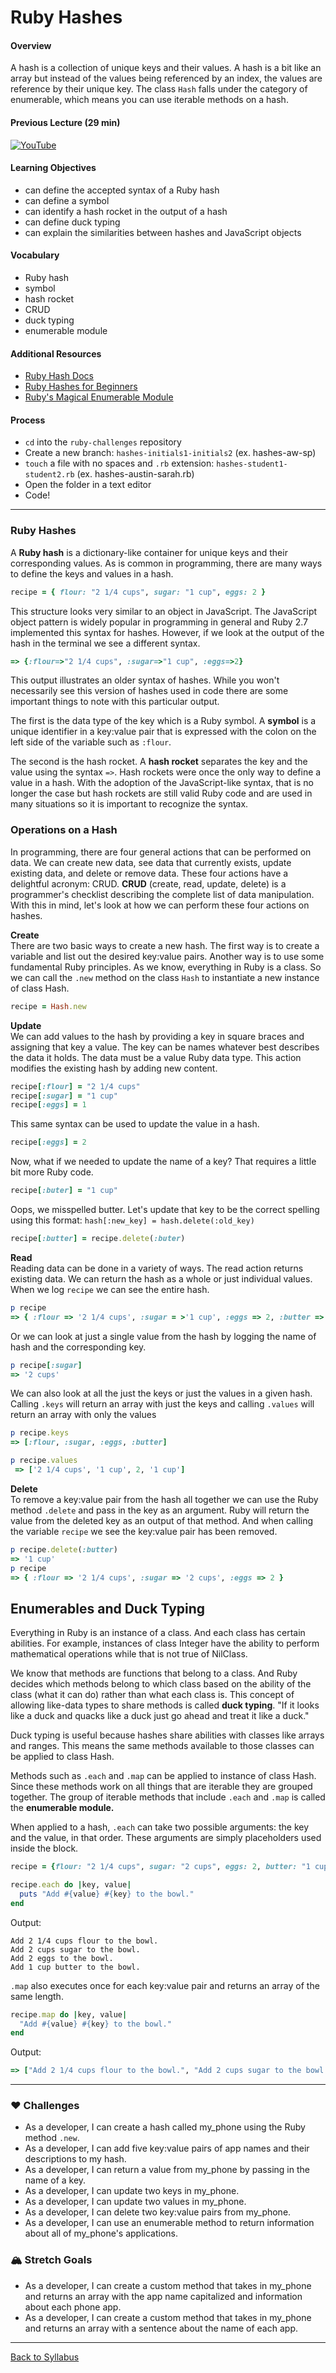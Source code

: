 # Ruby Hashes

#### Overview

A hash is a collection of unique keys and their values. A hash is a bit like an array but instead of the values being referenced by an index, the values are reference by their unique key. The class `Hash` falls under the category of enumerable, which means you can use iterable methods on a hash.

#### Previous Lecture (29 min)

[![YouTube](http://img.youtube.com/vi/D3Rxtv0CI9E/0.jpg)](https://youtu.be/D3Rxtv0CI9E)

#### Learning Objectives

- can define the accepted syntax of a Ruby hash
- can define a symbol
- can identify a hash rocket in the output of a hash
- can define duck typing
- can explain the similarities between hashes and JavaScript objects

#### Vocabulary

- Ruby hash
- symbol
- hash rocket
- CRUD
- duck typing
- enumerable module

#### Additional Resources

- [Ruby Hash Docs](https://ruby-doc.org/core-2.7.0/Hash.html)
- [Ruby Hashes for Beginners](http://ruby-for-beginners.rubymonstas.org/built_in_classes/hashes.html)
- [Ruby's Magical Enumerable Module](https://blog.appsignal.com/2018/05/29/ruby-magic-enumerable-and-enumerator.html)

#### Process

- `cd` into the `ruby-challenges` repository
- Create a new branch: `hashes-initials1-initials2` (ex. hashes-aw-sp)
- `touch` a file with no spaces and `.rb` extension: `hashes-student1-student2.rb` (ex. hashes-austin-sarah.rb)
- Open the folder in a text editor
- Code!

---

### Ruby Hashes

A **Ruby hash** is a dictionary-like container for unique keys and their corresponding values. As is common in programming, there are many ways to define the keys and values in a hash.

```ruby
recipe = { flour: "2 1/4 cups", sugar: "1 cup", eggs: 2 }
```

This structure looks very similar to an object in JavaScript. The JavaScript object pattern is widely popular in programming in general and Ruby 2.7 implemented this syntax for hashes. However, if we look at the output of the hash in the terminal we see a different syntax.

```ruby
=> {:flour=>"2 1/4 cups", :sugar=>"1 cup", :eggs=>2}
```

This output illustrates an older syntax of hashes. While you won't necessarily see this version of hashes used in code there are some important things to note with this particular output.

The first is the data type of the key which is a Ruby symbol. A **symbol** is a unique identifier in a key:value pair that is expressed with the colon on the left side of the variable such as `:flour`.

The second is the hash rocket. A **hash rocket** separates the key and the value using the syntax `=>`. Hash rockets were once the only way to define a value in a hash. With the adoption of the JavaScript-like syntax, that is no longer the case but hash rockets are still valid Ruby code and are used in many situations so it is important to recognize the syntax.

### Operations on a Hash

In programming, there are four general actions that can be performed on data. We can create new data, see data that currently exists, update existing data, and delete or remove data. These four actions have a delightful acronym: CRUD. **CRUD** (create, read, update, delete) is a programmer's checklist describing the complete list of data manipulation. With this in mind, let's look at how we can perform these four actions on hashes.

**Create**  
There are two basic ways to create a new hash. The first way is to create a variable and list out the desired key:value pairs. Another way is to use some fundamental Ruby principles. As we know, everything in Ruby is a class. So we can call the `.new` method on the class `Hash` to instantiate a new instance of class Hash.

```ruby
recipe = Hash.new
```

**Update**  
We can add values to the hash by providing a key in square braces and assigning that key a value. The key can be names whatever best describes the data it holds. The data must be a value Ruby data type. This action modifies the existing hash by adding new content.

```ruby
recipe[:flour] = "2 1/4 cups"
recipe[:sugar] = "1 cup"
recipe[:eggs] = 1
```

This same syntax can be used to update the value in a hash.

```ruby
recipe[:eggs] = 2
```

Now, what if we needed to update the name of a key? That requires a little bit more Ruby code.

```ruby
recipe[:buter] = "1 cup"
```

Oops, we misspelled butter. Let's update that key to be the correct spelling using this format: `hash[:new_key] = hash.delete(:old_key)`

```ruby
recipe[:butter] = recipe.delete(:buter)
```

**Read**  
Reading data can be done in a variety of ways. The read action returns existing data. We can return the hash as a whole or just individual values. When we log `recipe` we can see the entire hash.

```ruby
p recipe
=> { :flour => '2 1/4 cups', :sugar = >'1 cup', :eggs => 2, :butter => '1 cup' }
```

Or we can look at just a single value from the hash by logging the name of hash and the corresponding key.

```ruby
p recipe[:sugar]
=> '2 cups'
```

We can also look at all the just the keys or just the values in a given hash. Calling `.keys` will return an array with just the keys and calling `.values` will return an array with only the values

```ruby
p recipe.keys
=> [:flour, :sugar, :eggs, :butter]

p recipe.values
 => ['2 1/4 cups', '1 cup', 2, '1 cup']
```

**Delete**  
To remove a key:value pair from the hash all together we can use the Ruby method `.delete` and pass in the key as an argument. Ruby will return the value from the deleted key as an output of that method. And when calling the variable `recipe` we see the key:value pair has been removed.

```ruby
p recipe.delete(:butter)
=> '1 cup'
p recipe
=> { :flour => '2 1/4 cups', :sugar => '2 cups', :eggs => 2 }
```

## Enumerables and Duck Typing

Everything in Ruby is an instance of a class. And each class has certain abilities. For example, instances of class Integer have the ability to perform mathematical operations while that is not true of NilClass.

We know that methods are functions that belong to a class. And Ruby decides which methods belong to which class based on the ability of the class (what it can do) rather than what each class is. This concept of allowing like-data types to share methods is called **duck typing**. "If it looks like a duck and quacks like a duck just go ahead and treat it like a duck."

Duck typing is useful because hashes share abilities with classes like arrays and ranges. This means the same methods available to those classes can be applied to class Hash.

Methods such as `.each` and `.map` can be applied to instance of class Hash. Since these methods work on all things that are iterable they are grouped together. The group of iterable methods that include `.each` and `.map` is called the **enumerable module.**

When applied to a hash, `.each` can take two possible arguments: the key and the value, in that order. These arguments are simply placeholders used inside the block.

```ruby
recipe = {flour: "2 1/4 cups", sugar: "2 cups", eggs: 2, butter: "1 cup"}

recipe.each do |key, value|
  puts "Add #{value} #{key} to the bowl."
end
```

Output:

```
Add 2 1/4 cups flour to the bowl.
Add 2 cups sugar to the bowl.
Add 2 eggs to the bowl.
Add 1 cup butter to the bowl.
```

`.map` also executes once for each key:value pair and returns an array of the same length.

```ruby
recipe.map do |key, value|
  "Add #{value} #{key} to the bowl."
end
```

Output:

```ruby
=> ["Add 2 1/4 cups flour to the bowl.", "Add 2 cups sugar to the bowl.", "Add 2 eggs to the bowl.", "Add 1 cup butter to the bowl."]
```

---

### ❤️ Challenges

- As a developer, I can create a hash called my_phone using the Ruby method `.new`.
- As a developer, I can add five key:value pairs of app names and their descriptions to my hash.
- As a developer, I can return a value from my_phone by passing in the name of a key.
- As a developer, I can update two keys in my_phone.
- As a developer, I can update two values in my_phone.
- As a developer, I can delete two key:value pairs from my_phone.
- As a developer, I can use an enumerable method to return information about all of my_phone's applications.

### 🏔 Stretch Goals

- As a developer, I can create a custom method that takes in my_phone and returns an array with the app name capitalized and information about each phone app.
- As a developer, I can create a custom method that takes in my_phone and returns an array with a sentence about the name of each app.

---

[Back to Syllabus](../README.md#unit-four-ruby)
